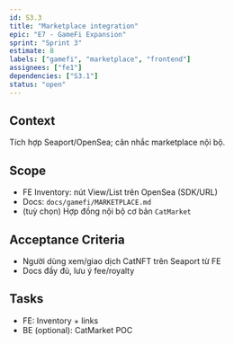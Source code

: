 ```yaml
---
id: S3.3
title: "Marketplace integration"
epic: "E7 - GameFi Expansion"
sprint: "Sprint 3"
estimate: 8
labels: ["gamefi", "marketplace", "frontend"]
assignees: ["fe1"]
dependencies: ["S3.1"]
status: "open"
---
```


## Context
Tích hợp Seaport/OpenSea; cân nhắc marketplace nội bộ.

## Scope
- FE Inventory: nút View/List trên OpenSea (SDK/URL)
- Docs: `docs/gamefi/MARKETPLACE.md`
- (tuỳ chọn) Hợp đồng nội bộ cơ bản `CatMarket`

## Acceptance Criteria
- Người dùng xem/giao dịch CatNFT trên Seaport từ FE
- Docs đầy đủ, lưu ý fee/royalty

## Tasks
- FE: Inventory + links
- BE (optional): CatMarket POC

